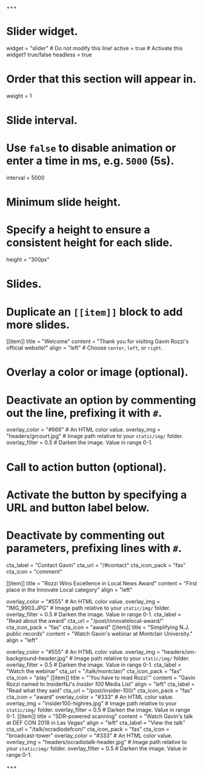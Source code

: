 +++
# Slider widget.
widget = "slider"  # Do not modify this line!
active = true  # Activate this widget? true/false
headless = true 
# Order that this section will appear in.
weight = 1

# Slide interval.
# Use `false` to disable animation or enter a time in ms, e.g. `5000` (5s).
interval = 5000

# Minimum slide height.
# Specify a height to ensure a consistent height for each slide.
height = "300px"

# Slides.
# Duplicate an `[[item]]` block to add more slides.
[[item]]
  title = "Welcome"
  content = "Thank you for visiting Gavin Rozzi's official website!"
  align = "left"  # Choose `center`, `left`, or `right`.

  # Overlay a color or image (optional).
  #   Deactivate an option by commenting out the line, prefixing it with `#`.
  overlay_color = "#666"  # An HTML color value.
  overlay_img = "headers/grcourt.jpg"  # Image path relative to your `static/img/` folder.
  overlay_filter = 0.5  # Darken the image. Value in range 0-1.

  # Call to action button (optional).
  #   Activate the button by specifying a URL and button label below.
  #   Deactivate by commenting out parameters, prefixing lines with `#`.
  cta_label = "Contact Gavin"
  cta_url = "/#contact"
  cta_icon_pack = "fas"
  cta_icon = "comment"

[[item]]
  title = "Rozzi Wins Excellence in Local News Award"
  content = "First place in the Innovate Local category"
  align = "left"

  overlay_color = "#555"  # An HTML color value.
  overlay_img = "IMG_9903.JPG"  # Image path relative to your `static/img/` folder.
  overlay_filter = 0.5  # Darken the image. Value in range 0-1.
  cta_label = "Read about the award"
  cta_url = "/post/innovatelocal-award/"
  cta_icon_pack = "fas"
  cta_icon = "award"
[[item]]
  title = "Simplifying N.J. public records"
  content = "Watch Gavin's webinar at Montclair University."
  align = "left"

  overlay_color = "#555"  # An HTML color value.
  overlay_img = "headers/om-background-header.jpg"  # Image path relative to your `static/img/` folder.
  overlay_filter = 0.5  # Darken the image. Value in range 0-1.
  cta_label = "Watch the webinar"
  cta_url = "/talk/montclair/"
  cta_icon_pack = "fas"
  cta_icon = "play"
[[item]]
  title = "'You have to read Rozzi'"
  content = "Gavin Rozzi named to InsiderNJ's *Insider 100* Media List"
  align = "left"
  cta_label = "Read what they said"
  cta_url = "/post/insider-100/"
  cta_icon_pack = "fas"
  cta_icon = "award"
  overlay_color = "#333"  # An HTML color value.
  overlay_img = "insider100-highres.jpg"  # Image path relative to your `static/img/` folder.
  overlay_filter = 0.5  # Darken the image. Value in range 0-1.
[[item]]
  title = "SDR-powered scanning"
  content = "Watch Gavin's talk at DEF CON 2018 in Las Vegas"
  align = "left"
  cta_label = "View the talk"
  cta_url = "/talk/ocradiodefcon/"
  cta_icon_pack = "fas"
  cta_icon = "broadcast-tower"
  overlay_color = "#333"  # An HTML color value.
  overlay_img = "headers/ocradiotalk-header.jpg"  # Image path relative to your `static/img/` folder.
  overlay_filter = 0.5  # Darken the image. Value in range 0-1.
  
+++
